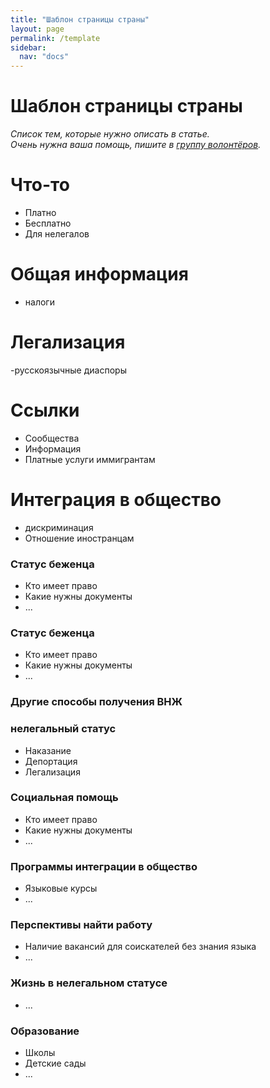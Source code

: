```yaml
---
title: "Шаблон страницы страны"
layout: page
permalink: /template
sidebar:
  nav: "docs"
---
```




# Шаблон страницы страны

_Список тем, которые нужно описать в статье.<br>Очень нужна ваша помощь, пишите в [группу волонтёров](https://t.me/+FHi3FnJaoWJkMDAx)._


# Что-то
- Платно
- Бесплатно
- Для нелегалов

# Общая информация
- налоги



# Легализация

-русскоязычные диаспоры



# Ссылки
- Сообщества
- Информация
- Платные услуги иммигрантам


# Интеграция в общество
- дискриминация
- Отношение иностранцам


### Статус беженца

- Кто имеет право
- Какие нужны документы
- ...

### Статус беженца

- Кто имеет право
- Какие нужны документы
- ...

### Другие способы получения ВНЖ



### нелегальный статус

- Наказание
- Депортация
- Легализация

### Социальная помощь

- Кто имеет право
- Какие нужны документы
- ...

### Программы интеграции в общество

- Языковые курсы
- ...

### Перспективы найти работу

- Наличие вакансий для соискателей без знания языка
- ...

### Жизнь в нелегальном статусе


- ...

### Образование

- Школы
- Детские сады
- ...
